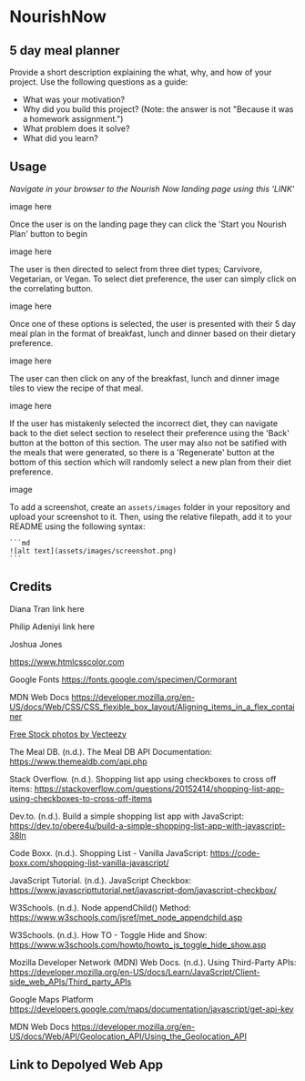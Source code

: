 # NourishNow

## 5 day meal planner 

Provide a short description explaining the what, why, and how of your project. Use the following questions as a guide:

- What was your motivation?
- Why did you build this project? (Note: the answer is not "Because it was a homework assignment.")
- What problem does it solve?
- What did you learn?


## Usage

*Navigate in your browser to the Nourish Now landing page using this 'LINK'*

image here 

Once the user is on the landing page they can click the 'Start you Nourish Plan' button to begin 

image here 

The user is then directed to select from three diet types; Carvivore, Vegetarian, or Vegan. To select diet preference, the user can simply click on the correlating button. 

image here 

Once one of these options is selected, the user is presented with their 5 day meal plan in the format of breakfast, lunch and dinner based on their dietary preference. 

image here

The user can then click on any of the breakfast, lunch and dinner image tiles to view the recipe of that meal. 

image here

If the user has mistakenly selected the incorrect diet, they can navigate back to the diet select section to reselect their preference using the 'Back' button at the botton of this section. The user may also not be satified with the meals that were generated, so there is a 'Regenerate' button at the bottom of this section which will randomly select a new plan from their diet preference. 

image 



To add a screenshot, create an `assets/images` folder in your repository and upload your screenshot to it. Then, using the relative filepath, add it to your README using the following syntax:

    ```md
    ![alt text](assets/images/screenshot.png)
    ```

## Credits

Diana Tran
link here 

Philip Adeniyi
link here 

Joshua Jones 


https://www.htmlcsscolor.com

Google Fonts 
https://fonts.google.com/specimen/Cormorant

MDN Web Docs
https://developer.mozilla.org/en-US/docs/Web/CSS/CSS_flexible_box_layout/Aligning_items_in_a_flex_container

<a href="https://www.vecteezy.com/free-photos">Free Stock photos by Vecteezy</a>

The Meal DB. (n.d.). The Meal DB API Documentation: 
https://www.themealdb.com/api.php

Stack Overflow. (n.d.). Shopping list app using checkboxes to cross off items: 
https://stackoverflow.com/questions/20152414/shopping-list-app-using-checkboxes-to-cross-off-items

Dev.to. (n.d.). Build a simple shopping list app with JavaScript: 
https://dev.to/obere4u/build-a-simple-shopping-list-app-with-javascript-38ln

Code Boxx. (n.d.). Shopping List - Vanilla JavaScript: 
https://code-boxx.com/shopping-list-vanilla-javascript/

JavaScript Tutorial. (n.d.). JavaScript Checkbox: 
https://www.javascripttutorial.net/javascript-dom/javascript-checkbox/

W3Schools. (n.d.). Node appendChild() Method: 
https://www.w3schools.com/jsref/met_node_appendchild.asp

W3Schools. (n.d.). How TO - Toggle Hide and Show: 
https://www.w3schools.com/howto/howto_js_toggle_hide_show.asp

Mozilla Developer Network (MDN) Web Docs. (n.d.). Using Third-Party APIs: 
https://developer.mozilla.org/en-US/docs/Learn/JavaScript/Client-side_web_APIs/Third_party_APIs

Google Maps Platform 
https://developers.google.com/maps/documentation/javascript/get-api-key

MDN Web Docs 
https://developer.mozilla.org/en-US/docs/Web/API/Geolocation_API/Using_the_Geolocation_API


## Link to Depolyed Web App
